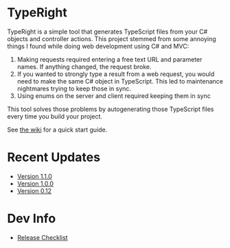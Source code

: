# TypeRight
TypeRight is a simple tool that generates TypeScript files from your C# objects and controller actions. This project stemmed from some annoying things I found while doing web development using C# and MVC:

1. Making requests required entering a free text URL and parameter names.  If anything changed, the request broke.
2. If you wanted to strongly type a result from a web request, you would need to make the same C# object in TypeScript.  This led to maintenance nightmares trying to keep those in sync.
3. Using enums on the server and client required keeping them in sync

This tool solves those problems by autogenerating those TypeScript files every time you build your project.

See [the wiki](https://github.com/someguy20336/TypeRight/wiki/Quick-Start) for a quick start guide.

# Recent Updates

- [Version 1.1.0](https://github.com/someguy20336/TypeRight/releases/tag/v1.1.0)
- [Version 1.0.0](https://github.com/someguy20336/TypeRight/releases/tag/v1.0.0)
- [Version 0.12](https://github.com/someguy20336/TypeRight/releases/tag/v0.12)



# Dev Info

- [Release Checklist](https://github.com/someguy20336/TypeRight/wiki/Release-Checklist)




